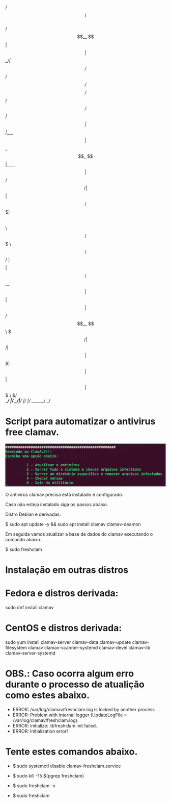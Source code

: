 

  /$$$$$$  /$$                                             
 /$$__  $$| $$                                             
| $$  \__/| $$  /$$$$$$  /$$$$$$/$$$$   /$$$$$$  /$$    /$$
| $$      | $$ |____  $$| $$_  $$_  $$ |____  $$|  $$  /$$/
| $$      | $$  /$$$$$$$| $$ \ $$ \ $$  /$$$$$$$ \  $$/$$/ 
| $$    $$| $$ /$$__  $$| $$ | $$ | $$ /$$__  $$  \  $$$/  
|  $$$$$$/| $$|  $$$$$$$| $$ | $$ | $$|  $$$$$$$   \  $/   
 \______/ |__/ \_______/|__/ |__/ |__/ \_______/    \_/    
                                                           
                                                           
  
# Script para automatizar o antivirus free clamav.

![](menu.png)

O antivirus clamav precisa está instalado e configurado.

Caso não esteja instalado siga os passos abaixo.

Distro Debian e derivadas:

$ sudo apt update -y && sudo apt install clamav clamav-deamon

Em seguida vamos atualizar a base de dados do clamav executando o comando abaixo.

$ sudo freshclam

# Instalação em outras distros

# Fedora e distros derivada:

sudo dnf install clamav

# CentOS e distros derivada:

sudo yum install clamav-server clamav-data clamav-update clamav-filesystem clamav clamav-scanner-systemd clamav-devel clamav-lib clamav-server-systemd

# OBS.: Caso ocorra algum erro durante o processo de atualição como estes abaixo.

- ERROR: /var/log/clamav/freshclam.log is locked by another process
- ERROR: Problem with internal logger (UpdateLogFile = /var/log/clamav/freshclam.log).
- ERROR: initialize: libfreshclam init failed.
- ERROR: Initialization error!

# Tente estes comandos abaixo.

- $ sudo systemctl disable clamav-freshclam.service
- $ sudo kill -15 $(pgrep freshclam)
- $ sudo freshclam -v

- $ sudo freshclam

